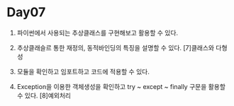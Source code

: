 # Day07

  1. 파이썬에서 사용되는 추상클래스를 구현해보고 활용할 수 있다.
   
  2. 추상클래슬르 통한 재정의, 동적바인딩의 특징을 설명할 수 있다. [7]클래스와 다형성
   
  3. 모듈을 확인하고 임포트하고 코드에 적용할 수 있다. 

  4. Exception을 이용한 객체생성을 확인하고 try ~ except ~ finally 구문을 활용할 수 있다. [8]예외처리

